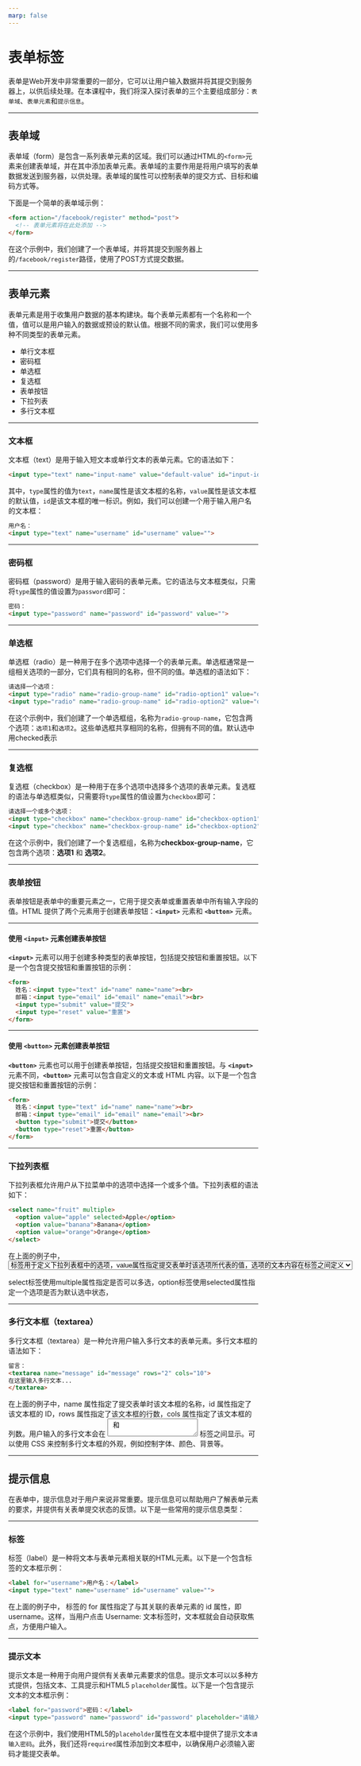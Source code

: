 ```yaml
---
marp: false
---
```


# **表单标签**

表单是Web开发中非常重要的一部分，它可以让用户输入数据并将其提交到服务器上，以供后续处理。在本课程中，我们将深入探讨表单的三个主要组成部分：`表单域`、`表单元素`和`提示信息`。

---

## **表单域**

表单域（form）是包含一系列表单元素的区域。我们可以通过HTML的`<form>`元素来创建表单域，并在其中添加表单元素。表单域的主要作用是将用户填写的表单数据发送到服务器，以供处理。表单域的属性可以控制表单的提交方式、目标和编码方式等。

下面是一个简单的表单域示例：

```html
<form action="/facebook/register" method="post">
  <!-- 表单元素将在此处添加 -->
</form>
```

在这个示例中，我们创建了一个表单域，并将其提交到服务器上的`/facebook/register`路径，使用了POST方式提交数据。

---

## **表单元素**

表单元素是用于收集用户数据的基本构建块。每个表单元素都有一个名称和一个值，值可以是用户输入的数据或预设的默认值。根据不同的需求，我们可以使用多种不同类型的表单元素。
- 单行文本框
- 密码框
- 单选框
- 复选框
- 表单按钮
- 下拉列表
- 多行文本框

---

### **文本框**

文本框（text）是用于输入短文本或单行文本的表单元素。它的语法如下：

```html
<input type="text" name="input-name" value="default-value" id="input-id">
```

其中，`type`属性的值为`text`，`name`属性是该文本框的名称，`value`属性是该文本框的默认值，`id`是该文本框的唯一标识。例如，我们可以创建一个用于输入用户名的文本框：

```html
用户名：
<input type="text" name="username" id="username" value="">
```

--- 
### **密码框**

密码框（password）是用于输入密码的表单元素。它的语法与文本框类似，只需将`type`属性的值设置为`password`即可：

```html
密码：
<input type="password" name="password" id="password" value="">
```
---
### **单选框**

单选框（radio）是一种用于在多个选项中选择一个的表单元素。单选框通常是一组相关选项的一部分，它们具有相同的名称，但不同的值。单选框的语法如下：

```html
请选择一个选项：
<input type="radio" name="radio-group-name" id="radio-option1" value="option1">选项1
<input type="radio" name="radio-group-name" id="radio-option2" value="option2" checked>选项2
```

在这个示例中，我们创建了一个单选框组，名称为`radio-group-name`，它包含两个选项：`选项1`和`选项2`。这些单选框共享相同的名称，但拥有不同的值。默认选中用checked表示

---
### **复选框**

复选框（checkbox）是一种用于在多个选项中选择多个选项的表单元素。复选框的语法与单选框类似，只需要将`type`属性的值设置为`checkbox`即可：

```html
请选择一个或多个选项：
<input type="checkbox" name="checkbox-group-name" id="checkbox-option1" value="option1">选项1
<input type="checkbox" name="checkbox-group-name" id="checkbox-option2" value="option2">选项2
```

在这个示例中，我们创建了一个复选框组，名称为**checkbox-group-name**，它包含两个选项：**选项1** 和 **选项2**。

---

### **表单按钮**

表单按钮是表单中的重要元素之一，它用于提交表单或重置表单中所有输入字段的值。HTML 提供了两个元素用于创建表单按钮：**`<input>`** 元素和 **`<button>`** 元素。

---

#### 使用 **`<input>`** 元素创建表单按钮

**`<input>`** 元素可以用于创建多种类型的表单按钮，包括提交按钮和重置按钮。以下是一个包含提交按钮和重置按钮的示例：

```html
<form>
  姓名：<input type="text" id="name" name="name"><br>
  邮箱：<input type="email" id="email" name="email"><br>
  <input type="submit" value="提交">
  <input type="reset" value="重置">
</form>
```
---
#### 使用 **`<button>`** 元素创建表单按钮

**`<button>`** 元素也可以用于创建表单按钮，包括提交按钮和重置按钮。与 **`<input>`** 元素不同，**`<button>`** 元素可以包含自定义的文本或 HTML 内容。以下是一个包含提交按钮和重置按钮的示例：

```html
<form>
  姓名：<input type="text" id="name" name="name"><br>
  邮箱：<input type="email" id="email" name="email"><br>
  <button type="submit">提交</button>
  <button type="reset">重置</button>
</form>
```

---
### **下拉列表框**

下拉列表框允许用户从下拉菜单中的选项中选择一个或多个值。下拉列表框的语法如下：

```html
<select name="fruit" multiple>
  <option value="apple" selected>Apple</option>
  <option value="banana">Banana</option>
  <option value="orange">Orange</option>
</select>
```
在上面的例子中，<select> 标签用于创建一个下拉列表框，name属性指定了提交表单时该元素的名称。<option> 标签用于定义下拉列表框中的选项，value属性指定提交表单时该选项所代表的值，选项的文本内容在标签之间定义

select标签使用multiple属性指定是否可以多选，option标签使用selected属性指定一个选项是否为默认选中状态，

---
### **多行文本框（textarea）**

多行文本框（textarea）是一种允许用户输入多行文本的表单元素。多行文本框的语法如下：

```html
留言：
<textarea name="message" id="message" rows="2" cols="10">
在这里输入多行文本...
</textarea>
```
在上面的例子中，name 属性指定了提交表单时该文本框的名称，id 属性指定了该文本框的 ID，rows 属性指定了该文本框的行数，cols 属性指定了该文本框的列数。用户输入的多行文本会在 <textarea> 和 </textarea> 标签之间显示。可以使用 CSS 来控制多行文本框的外观，例如控制字体、颜色、背景等。

---

## **提示信息**

在表单中，提示信息对于用户来说非常重要。提示信息可以帮助用户了解表单元素的要求，并提供有关表单提交状态的反馈。以下是一些常用的提示信息类型：

---
### **标签**

标签（label）是一种将文本与表单元素相关联的HTML元素。以下是一个包含标签的文本框示例：

```html
<label for="username">用户名：</label>
<input type="text" name="username" id="username" value="">
```

在上面的例子中，<label> 标签的 for 属性指定了与其关联的表单元素的 id 属性，即 username。这样，当用户点击 Username: 文本标签时，文本框就会自动获取焦点，方便用户输入。

---
### **提示文本**

提示文本是一种用于向用户提供有关表单元素要求的信息。提示文本可以以多种方式提供，包括文本、工具提示和HTML5 `placeholder`属性。以下是一个包含提示文本的文本框示例：

```html
<label for="password">密码：</label>
<input type="password" name="password" id="password" placeholder="请输入密码" required>
```

在这个示例中，我们使用HTML5的`placeholder`属性在文本框中提供了提示文本`请输入密码`。此外，我们还将`required`属性添加到文本框中，以确保用户必须输入密码才能提交表单。
